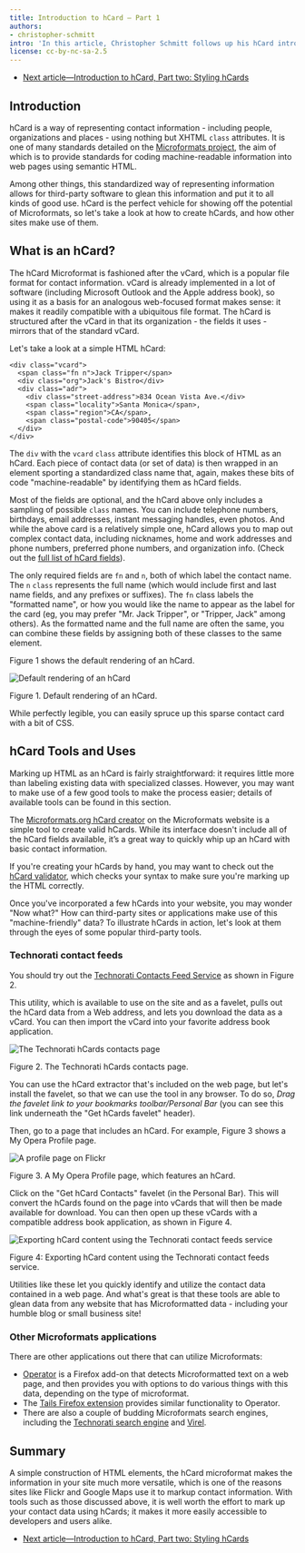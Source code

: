 ```yaml
---
title: Introduction to hCard — Part 1
authors:
- christopher-schmitt
intro: 'In this article, Christopher Schmitt follows up his hCard introduction by showing us how add some style to hCards, to make them fit nicely into a page design.'
license: cc-by-nc-sa-2.5
---
```

<ul class="seriesNav">
<li class="next"><a href="http://dev.opera.com/articles/view/introduction-to-hcard-part-two-styling/" rel="next" title="link to the previous article in the series">Next article—Introduction to hCard, Part two: Styling hCards</a></li>
</ul>

<h2>Introduction</h2>
<p>hCard is a way of representing contact information - including people, organizations and places - using nothing but XHTML <code>class</code> attributes. It is one of many standards detailed on the <a href="http://microformats.org">Microformats project</a>, the aim of which is to provide standards for coding machine-readable information into web pages using semantic HTML.</p>

<p>Among other things, this standardized way of representing information allows for third-party software to glean this information and put it to all kinds of good use. hCard is the perfect vehicle for showing off the potential of Microformats, so let's take a look at how to create hCards, and how other sites make use of them.</p>

<h2>What is an hCard?</h2>

<p>The hCard Microformat is fashioned after the vCard, which is a popular file format for contact information. vCard is already implemented in a lot of software (including Microsoft Outlook and the Apple address book), so using it as a basis for an analogous web-focused format makes sense: it makes it readily compatible with a ubiquitous file format. The hCard is structured after the vCard in that its organization - the fields it uses - mirrors that of the standard vCard.</p>

<p>Let's take a look at a simple HTML hCard:</p>

<pre><code>&lt;div class="vcard"&gt;
  &lt;span class="fn n"&gt;Jack Tripper&lt;/span&gt;
  &lt;div class="org"&gt;Jack's Bistro&lt;/div&gt;
  &lt;div class="adr"&gt;
    &lt;div class="street-address"&gt;834 Ocean Vista Ave.&lt;/div&gt;
    &lt;span class="locality"&gt;Santa Monica&lt;/span&gt;,
    &lt;span class="region"&gt;CA&lt;/span&gt;,
    &lt;span class="postal-code"&gt;90405&lt;/span&gt;
  &lt;/div&gt;
&lt;/div&gt;</code></pre>

<p>The <code>div</code> with the <code>vcard</code> <code>class</code> attribute identifies this block of HTML as an hCard. Each piece of contact data (or set of data) is then wrapped in an element sporting a standardized class name that, again, makes these bits of code "machine-readable" by identifying them as hCard fields.</p>

<p>Most of the fields are optional, and the hCard above only includes a sampling of possible <code>class</code> names. You can include telephone numbers, birthdays, email addresses, instant messaging handles, even photos. And while the above card is a relatively simple one, hCard allows you to map out complex contact data, including nicknames, home and work addresses and phone numbers, preferred phone numbers, and organization info. (Check out the <a href="http://microformats.org/wiki/hcard-cheatsheet">full list of hCard fields</a>).</p>

<p>The only required fields are <code>fn</code> and <code>n</code>, both of which label the contact name. The <code>n</code> <code>class</code> represents the full name (which would include first and last name fields, and any prefixes or suffixes). The <code>fn</code> class labels the "formatted name", or how you would like the name to appear as the label for the card (eg, you may prefer "Mr. Jack Tripper", or "Tripper, Jack" among others). As the formatted name and the full name are often the same, you can combine these fields by assigning both of these classes to the same element.</p>

<p>Figure 1 shows the default rendering of an hCard.</p>


<img src="image001.gif" alt="Default rendering of an hCard" />
<p class="comment">Figure 1. Default rendering of an hCard.</p>

<p>While perfectly legible, you can easily spruce up this sparse contact card with a bit of CSS.</p>
<h2>hCard Tools and Uses</h2>
<p>Marking up HTML as an hCard is fairly straightforward: it requires little more than labeling existing data with specialized classes. However, you may want to make use of a few good tools to make the process easier; details of available tools can be found in this section.</p>
<p>The <a href="http://microformats.org/code/hcard/creator">Microformats.org hCard creator</a> on the Microformats website is a simple tool to create valid hCards. While its interface doesn't include all of the hCard fields available, it’s a great way to quickly whip up an hCard with basic contact information.</p>
<p>If you're creating your hCards by hand, you may want to check out the <a href="http://en.hcard.geekhood.net/">hCard validator</a>, which checks your syntax to make sure you're marking up the HTML correctly.</p>
<p>Once you've incorporated a few hCards into your website, you may wonder "Now what?" How can third-party sites or applications make use of this "machine-friendly" data? To illustrate hCards in action, let's look at them through the eyes of some popular third-party tools.</p>


<h3>Technorati contact feeds</h3>
<p>You should try out the <a href="http://www.technorati.com/contacts">Technorati Contacts Feed Service</a> as shown in Figure 2.</p>

<p>This utility, which is available to use on the site and as a favelet, pulls out the hCard data from a Web address, and lets you download the data as a vCard. You can then import the vCard into your favorite address book application.</p>


<img src="image002.jpg" alt="The Technorati hCards contacts page" />
<p class="comment">Figure 2. The Technorati hCards contacts page.</p>

<p>You can use the hCard extractor that's included on the web page, but let's install the favelet, so that we can use the tool in any browser. To do so, <em>Drag the favelet link to your bookmarks toolbar/Personal Bar</em> (you can see this link underneath the "Get hCards favelet" header).</p>

<p>Then, go to a page that includes an hCard. For example, Figure 3 shows a My Opera Profile page.</p>

<img src="image003.jpg" alt="A profile page on Flickr" />
<p class="comment">Figure 3. A My Opera Profile page, which features an hCard.</p>

<p>Click on the "Get hCard Contacts" favelet (in the Personal Bar). This will convert the hCards found on the page into vCards that will then be made available for download. You can then open up these vCards with a compatible address book application, as shown in Figure 4.</p>

<img src="image004.jpg" alt="Exporting hCard content using the Technorati contact feeds service" />
<p class="comment">Figure 4: Exporting hCard content using the Technorati contact feeds service.</p>

<p>Utilities like these let you quickly identify and utilize the contact data contained in a web page. And what's great is that these tools are able to glean data from any website that has Microformatted data - including your humble blog or small business site!</p>

<h3>Other Microformats applications</h3>

<p>There are other applications out there that can utilize Microformats:</p>

<ul>
<li><a href="https://addons.mozilla.org/en-US/firefox/addon/4106">Operator</a> is a Firefox add-on that detects Microformatted text on a web page, and then provides you with options to do various things with this data, depending on the type of microformat.</li>
<li>The <a href="https://addons.mozilla.org/en-US/firefox/addon/tails-export/">Tails Firefox extension</a> provides similar functionality to Operator.</li>
<li>There are also a couple of budding Microformats search engines, including the <a href="http://kitchen.technorati.com/search/">Technorati search engine</a> and <a href="http://virel.de">Virel</a>.</li>
</ul>
<h2>Summary</h2>
<p>A simple construction of HTML elements, the hCard microformat makes the information in your site much more versatile, which is one of the reasons sites like Flickr and Google Maps use it to markup contact information. With tools such as those discussed above, it is well worth the effort to mark up your contact data using hCards; it makes it more easily accessible to developers and users alike.</p>

<ul class="seriesNav">
<li class="next"><a href="http://dev.opera.com/articles/view/introduction-to-hcard-part-two-styling/" rel="next" title="link to the previous article in the series">Next article—Introduction to hCard, Part two: Styling hCards</a></li>
</ul>
